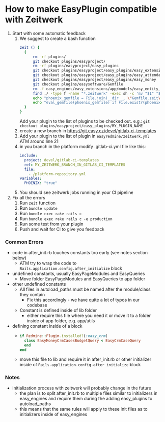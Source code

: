 # How to make EasyPlugin compatible with Zeitwerk

1. Start with some automatic feedback
   1. We suggest to create a bash function
      ```bash
      zeit () {
        (
            rm -rf plugins/
            git checkout plugins/easyproject/
            rm -rf plugins/easyproject/easy_plugins
            git checkout plugins/easyproject/easy_plugins/easy_extensions
            git checkout plugins/easyproject/easy_plugins/easy_attendances
            git checkout plugins/easyproject/easy_plugins/easy_money
            git checkout plugins/easysoftware/Gemfile
            rm -f easy_engines/easy_extensions/app/models/easy_entity_imports/easy_ms_project_importer.rb
            find ./ -type f -name "*.zeitwerk" -exec sh -c 'mv "$1" "${1%.zeitwerk}"' _ {} \;
            echo "phoenix_gemfile = File.join(__dir__, \"Gemfile.zeit\")" >> Gemfile
            echo "eval_gemfile(phoenix_gemfile) if File.exist?(phoenix_gemfile)" >> Gemfile
        )
      }
      ``` 
      Add your plugin to the list of plugins to be checked out.
      e.g.: `git checkout plugins/easyproject/easy_plugins/MY_PLUGIN_NAME`
   2. create a new branch in https://git.easy.cz/devel/gitlab-ci-templates
   3. Add your plugin to the list of plugin in `easyredmine/zeitwerk.yml ` ATM around line 21
   4. in you branch in the platform modify .gitlab-ci.yml file like this:
      ```yaml
      include:
        project: devel/gitlab-ci-templates
        ref: MY_ZEITWERK_BRANCH_IN_GITLAB_CI_TEMPLATES
        file:
          - /platform-repository.yml
      variables:
        PHOENIX: "true"
      ```
   5. You should see zeitwerk jobs running in your CI pipeline
2. Fix all the errors
   1. Run `zeit` function
   2. Run `bundle update`
   3. Run `bundle exec rake rails c`
   4. Run `bundle exec rake rails c -e production`
   5. Run some test from your plugin
   6. Push and wait for CI to give you feedback
   
### Common Errors
- code in after_init.rb touches constants too early (see notes section below)
  - ATM try to wrap the code to `Rails.application.config.after_initialize` block
- undefined constants, usually EasyPageModules and EasyQueries
  - Move folder EasyPageModules and EasyQueries to app folder
- other undefined constants
  - All files in autoload_paths must be named after the module/class they contain
    - Fix this accordingly - we have quite a lot of typos in our codebase
  - Constant is defined inside of lib folder
    - either require this file where you need it or move it to a folder inside of app folder, e.g. app/utils
- defining constant inside of a block
  - ```ruby
    if Redmine::Plugin.installed?(:easy_crm)
      class EasyMoneyCrmCasesBudgetQuery < EasyCrmCaseQuery
      end
    end
    ```
  - move this file to lib and require it in after_init.rb or other initializer inside of `Rails.application.config.after_initialize` block
### Notes
- initialization process with zeitwerk will probably change in the future
  - the plan is to split after_init.rb to multiple files similar to initializers in easy_engines and require them during the adding easy_plugins to autoload_paths
  - this means that the same rules will apply to these init files as to initializers inside of easy_engines
